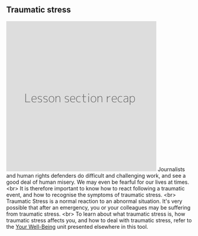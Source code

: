 
## Traumatic stress

![](recap.png)
Journalists and human rights defenders do difficult and challenging work, and see a good deal of human misery. We may even be fearful for our lives at times.
&lt;br&gt;
It is therefore important to know how to react following a traumatic event, and how to recognise the symptoms of traumatic stress.
&lt;br&gt;
Traumatic Stress is a normal reaction to an abnormal situation. It&#39;s very possible that after an emergency, you or your colleagues may be suffering from traumatic stress.
&lt;br&gt;
To learn about what traumatic stress is, how traumatic stress affects you, and how to deal with traumatic stress, refer to the [Your Well-Being](en/topics/understand-2-security/2-your-well-being/index.html) unit presented elsewhere in this tool.
